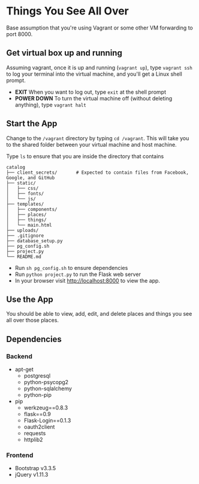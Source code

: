 # Things You See All Over

Base assumption that you're using Vagrant or some other VM forwarding to port 8000.

## Get virtual box up and running
Assuming vagrant, once it is up and running (`vagrant up`), type `vagrant ssh` to log your terminal into the virtual machine, and you'll get a Linux shell prompt. 
+ **EXIT** When you want to log out, type `exit` at the shell prompt 
+ **POWER DOWN** To turn the virtual machine off (without deleting anything), type `vagrant halt`

## Start the App
Change to the `/vagrant` directory by typing `cd /vagrant`. This will take you to the shared folder between your virtual machine and host machine.

Type `ls` to ensure that you are inside the directory that contains 
```
catalog
├── client_secrets/       # Expected to contain files from Facebook, Google, and GitHub
├── static/
│   ├── css/
│   ├── fonts/
│   └── js/
├── templates/
│   ├── components/
│   ├── places/
│   ├── things/
│   └── main.html
├── uploads/
├── .gitignore
├── database_setup.py
├── pg_config.sh
├── project.py
└── README.md
```
+ Run `sh pg_config.sh` to ensure dependencies
+ Run `python project.py` to run the Flask web server 
+ In your browser visit [http://localhost:8000]() to view the app.

## Use the App
You should be able to view, add, edit, and delete places and things you see all over those places.

## Dependencies

### Backend
+ apt-get
  + postgresql
  + python-psycopg2
  + python-sqlalchemy
  + python-pip
+ pip 
  + werkzeug==0.8.3
  + flask==0.9
  + Flask-Login==0.1.3
  + oauth2client
  + requests
  + httplib2

### Frontend
+ Bootstrap v3.3.5
+ jQuery v1.11.3